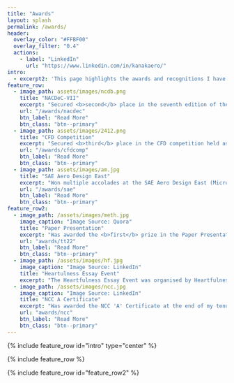 ```yaml
---
title: "Awards"
layout: splash
permalink: /awards/
header:
  overlay_color: "#FFBF00"
  overlay_filter: "0.4"
  actions:
    - label: "LinkedIn"
      url: "https://www.linkedin.com/in/kanakaero/"
intro: 
  - excerpt2: 'This page highlights the awards and recognitions I have received'
feature_row:
  - image_path: assets/images/ncdb.png
    title: "NACDeC-VII"
    excerpt: "Secured <b>second</b> place in the seventh edition of the National Aerospace Conceptual Design Competition (NACDeC-VII) organised in collaboration with ISRO. <br> <b>Date:</b> September 2024"
    url: "/awards/nacdec"
    btn_label: "Read More"
    btn_class: "btn--primary"
  - image_path: assets/images/2412.png
    title: "CFD Competition"
    excerpt: "Secured <b>third</b> place in the CFD competition held as a part of the International Conference on Computational Methods in Engineering and Health Sciences (ICCMEH) 2023. <br> <b>Date:</b> October 2023"
    url: "/awards/cfdcomp"
    btn_label: "Read More"
    btn_class: "btn--primary"
  - image_path: assets/images/am.jpg
    title: "SAE Aero Design East"
    excerpt: "Won multiple accolades at the SAE Aero Design East (Micro Class - AeroMIT) held at Lakeland, Florida, USA. We secured <b> second </b> position in the Design Report category and <b> fourth </b> overall. <br> <b>Date:</b> March 2023"
    url: "/awards/sae"
    btn_label: "Read More"
    btn_class: "btn--primary"
feature_row2:
  - image_path: /assets/images/meth.jpg
    image_caption: "Image Source: Quora"
    title: "Paper Presentation"
    excerpt: "Was awarded the <b>first</b> prize in the Paper Presentation event as part of the Tech Tatva '22. I presented a research paper on the viability of Methane as a fuel for liquid rocket engines.<br> <b>Date:</b> October 2022"
    url: "awards/tt22"
    btn_label: "Read More"
    btn_class: "btn--primary"
  - image_path: /assets/images/hf.jpg
    image_caption: "Image Source: LinkedIn"
    title: "Heartulness Essay Event"
    excerpt: "The Heartfulness Essay Event was organised by Heartfulness in association with the United Nations Information Centre for India and Bhutan. My submission received a certificate of merit for being one of the top ten entries in the state (Tamil Nadu).<br><b>Date:</b> 2019 & 2020<br><br>"
  - image_path: /assets/images/ncc.jpg
    image_caption: "Image Source: LinkedIn"
    title: "NCC A Certificate"
    excerpt: "Was awarded the NCC 'A' Certificate at the end of my tenure at the National Cadet Corps (NCC) unit at my school.<br><b>Date:</b> 2018 "
    url: "awards/ncc"
    btn_label: "Read More"
    btn_class: "btn--primary"
---
```


{% include feature_row id="intro" type="center" %}

{% include feature_row %}

{% include feature_row id="feature_row2" %}
